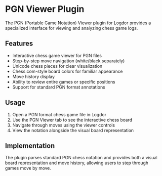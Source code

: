 # PGN Viewer Plugin

The PGN (Portable Game Notation) Viewer plugin for Logdor provides a specialized interface for viewing and analyzing chess game logs.

## Features

- Interactive chess game viewer for PGN files
- Step-by-step move navigation (white/black separately)
- Unicode chess pieces for clear visualization
- Chess.com-style board colors for familiar appearance
- Move history display
- Ability to review entire games or specific positions
- Support for standard PGN format annotations

## Usage

1. Open a PGN format chess game file in Logdor
2. Use the PGN Viewer tab to see the interactive chess board
3. Navigate through moves using the viewer controls
4. View the notation alongside the visual board representation

## Implementation

The plugin parses standard PGN chess notation and provides both a visual board representation and move history, allowing users to step through games move by move.

